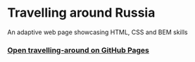 # Travelling around Russia

An adaptive web page showcasing HTML, CSS and BEM skills

### [Open travelling-around on GitHub Pages](https://glpsch.github.io/travelling-around)
